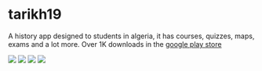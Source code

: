# tarikh19

A history app designed to students in algeria, it has courses, quizzes, maps, exams and a lot more.
Over 1K downloads in the [google play store](https://play.google.com/store/apps/details?id=com.tarikh19.tarikh19)

<img src='readme_screenshots/1.JPG'>
<img src='readme_screenshots/2.JPG'>
<img src='readme_screenshots/3.JPG'>
<img src='readme_screenshots/4.JPG'>
